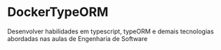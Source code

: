 # DockerTypeORM
 Desenvolver habilidades em typescript, typeORM e demais tecnologias abordadas nas aulas de Engenharia de Software
